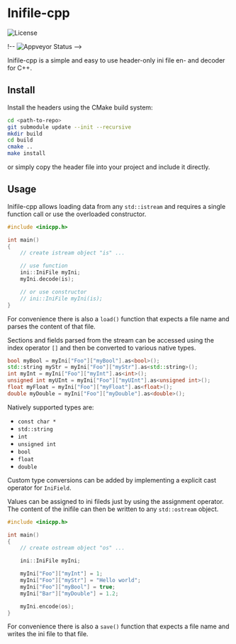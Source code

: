# Inifile-cpp
![License](https://img.shields.io/packagist/l/doctrine/orm.svg)
<!-- ![Travis Status](https://travis-ci.org/Rookfighter/inifile-cpp.svg?branch=master) -->
!-- ![Appveyor Status](https://ci.appveyor.com/api/projects/status/xog92hd7x7t7ea2k?svg=true) -->

Inifile-cpp is a simple and easy to use header-only ini file en- and decoder for C++.

## Install

Install the headers using the CMake build system:

```sh
cd <path-to-repo>
git submodule update --init --recursive
mkdir build
cd build
cmake ..
make install
```

or simply copy the header file into your project and include it directly.

## Usage

Inifile-cpp allows loading data from any ```std::istream``` and requires a
single function call or use the overloaded constructor.

```cpp
#include <inicpp.h>

int main()
{
	// create istream object "is" ...

	// use function
	ini::IniFile myIni;
	myIni.decode(is);

	// or use constructor
	// ini::IniFile myIni(is);
}
```


For convenience there is also a ```load()``` function that expects a file name
and parses the content of that file.

Sections and fields parsed from the stream can be accessed using the index
operator ```[]``` and then be converted to various native types.

```cpp
bool myBool = myIni["Foo"]["myBool"].as<bool>();
std::string myStr = myIni["Foo"]["myStr"].as<std::string>();
int myInt = myIni["Foo"]["myInt"].as<int>();
unsigned int myUInt = myIni["Foo"]["myUInt"].as<unsigned int>();
float myFloat = myIni["Foo"]["myFloat"].as<float>();
double myDouble = myIni["Foo"]["myDouble"].as<double>();
```

Natively supported types are:

* ```const char *```
* ```std::string```
* ```int```
* ```unsigned int```
* ```bool```
* ```float```
* ```double```

Custom type conversions can be added by implementing a explicit cast operator
for ```IniField```.

Values can be assigned to ini fileds just by using the assignment operator.
The content of the inifile can then be written to any ```std::ostream``` object.

```cpp
#include <inicpp.h>

int main()
{
	// create ostream object "os" ...

	ini::IniFile myIni;

	myIni["Foo"]["myInt"] = 1;
	myIni["Foo"]["myStr"] = "Hello world";
	myIni["Foo"]["myBool"] = true;
	myIni["Bar"]["myDouble"] = 1.2;

	myIni.encode(os);
}
```

For convenience there is also a ```save()``` function that expects a file name
and writes the ini file to that file.

